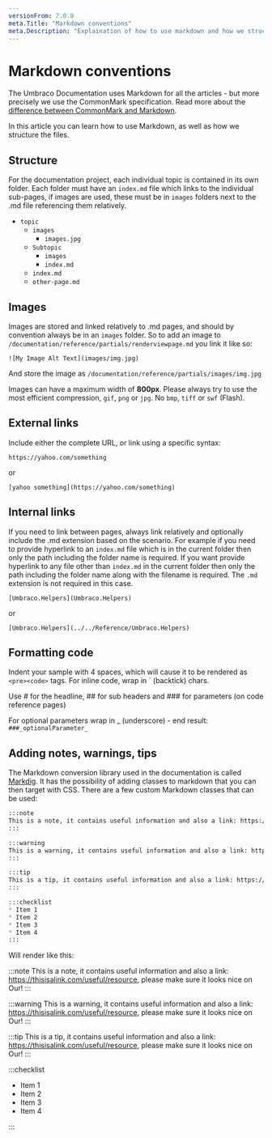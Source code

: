 ```yaml
---
versionFrom: 7.0.0
meta.Title: "Markdown conventions"
meta.Description: "Explaination of how to use markdown and how we structure the files."
---
```


# Markdown conventions

The Umbraco Documentation uses Markdown for all the articles - but more precisely we use the CommonMark specification. Read more about the [difference between CommonMark and Markdown](https://commonmark.org/).

In this article you can learn how to use Markdown, as well as how we structure the files.

## Structure

For the documentation project, each individual topic is contained in its own folder.
Each folder must have an `index.md` file which links to the individual sub-pages, if images are used, these must be in `images` folders next to the .md file referencing them relatively.

* `topic`
  * `images`
    * `images.jpg`
  * `Subtopic`
    * `images`
    * `index.md`
  * `index.md`
  * `other-page.md`

## Images

Images are stored and linked relatively to .md pages, and should by convention always be in an `images` folder. So to add an image to `/documentation/reference/partials/renderviewpage.md` you link it like so:

    ![My Image Alt Text](images/img.jpg)

And store the image as `/documentation/reference/partials/images/img.jpg`

Images can have a maximum width of **800px**. Please always try to use the most efficient compression, `gif`, `png` or `jpg`. No `bmp`, `tiff` or `swf` (Flash).

## External links

Include either the complete URL, or link using a specific syntax:

    https://yahoo.com/something

or

    [yahoo something](https://yahoo.com/something)

## Internal links

If you need to link between pages, always link relatively and optionally include the .md extension based on the scenario. For example if you need to provide hyperlink to an `index.md` file which is in the current folder then only the path including the folder name is required. If you want provide hyperlink to any file other than `index.md` in the current folder then only the path including the folder name along with the filename is required. The `.md` extension is not required in this case.

    [Umbraco.Helpers](Umbraco.Helpers)

or

    [Umbraco.Helpers](../../Reference/Umbraco.Helpers)

## Formatting code

Indent your sample with 4 spaces, which will cause it to be rendered as `<pre><code>` tags.
For inline code, wrap in ` (backtick) chars.

Use # for the headline, ## for sub headers and ### for parameters (on code reference pages)

For optional parameters wrap in _ (underscore) - end result: `###_optionalParameter_`

## Adding notes, warnings, tips

The Markdown conversion library used in the documentation is called [Markdig](https://github.com/lunet-io/markdig). It has the possibility of adding classes to markdown that you can then target with CSS. There are a few custom Markdown classes that can be used:

```markdown
:::note
This is a note, it contains useful information and also a link: https://thisisalink.com/useful/resource, please make sure it looks nice on Our!
:::

:::warning
This is a warning, it contains useful information and also a link: https://thisisalink.com/useful/resource, please make sure it looks nice on Our!
:::

:::tip
This is a tip, it contains useful information and also a link: https://thisisalink.com/useful/resource, please make sure it looks nice on Our!
:::

:::checklist
* Item 1
* Item 2
* Item 3
* Item 4
:::
```

Will render like this:

:::note
This is a note, it contains useful information and also a link: https://thisisalink.com/useful/resource, please make sure it looks nice on Our!
:::

:::warning
This is a warning, it contains useful information and also a link: https://thisisalink.com/useful/resource, please make sure it looks nice on Our!
:::

:::tip
This is a tip, it contains useful information and also a link: https://thisisalink.com/useful/resource, please make sure it looks nice on Our!
:::

:::checklist

* Item 1
* Item 2
* Item 3
* Item 4

:::
